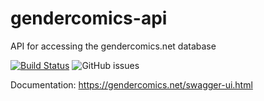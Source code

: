 # gendercomics-api

API for accessing the gendercomics.net database


[![Build Status](https://travis-ci.com/gendercomics/api.svg?branch=develop)](https://travis-ci.com/gendercomics/api)
![GitHub issues](https://img.shields.io/github/issues/gendercomics/api.svg)

Documentation: https://gendercomics.net/swagger-ui.html
